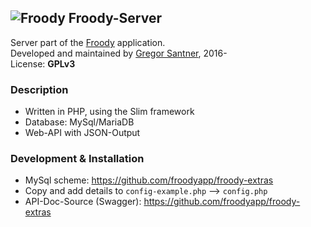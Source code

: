 ## ![Froody](https://avatars1.githubusercontent.com/u/24797651?v=3&s=48) Froody-Server

Server part of the [Froody](https://froodyapp.github.io) application.  
Developed and maintained by [Gregor Santner](<https://gsantner.github.io>), 2016-  
License: **GPLv3**  

### Description
* Written in PHP, using the Slim framework
* Database: MySql/MariaDB
* Web-API with JSON-Output

### Development & Installation
* MySql scheme: <https://github.com/froodyapp/froody-extras>
* Copy and add details to `config-example.php` --> `config.php`
* API-Doc-Source (Swagger): <https://github.com/froodyapp/froody-extras>
